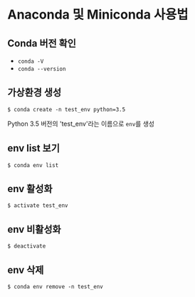 # Anaconda 및 Miniconda 사용법
## Conda 버전 확인
- `conda -V`
- `conda --version`

## 가상환경 생성
```
$ conda create -n test_env python=3.5
```
Python 3.5 버전의 'test_env'라는 이름으로 `env`를 생성

## env list 보기
```
$ conda env list
```

## env 활성화
```
$ activate test_env
```

## env 비활성화
```
$ deactivate
```

## env 삭제
```
$ conda env remove -n test_env
```
